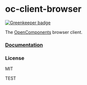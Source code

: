 # oc-client-browser

[![Greenkeeper badge](https://badges.greenkeeper.io/opencomponents/oc-client-browser.svg)](https://greenkeeper.io/)

The [OpenComponents](https://github.com/opentable/oc) browser client.

### [Documentation](https://github.com/opentable/oc/wiki/Browser-client)

### License
MIT


TEST
